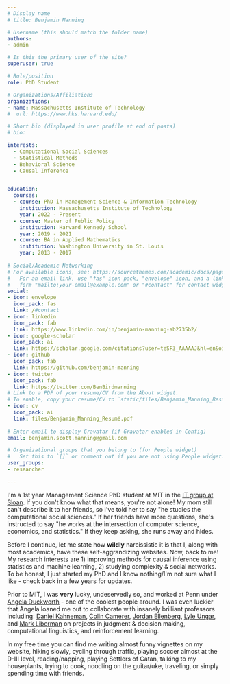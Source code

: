 ```yaml
---
# Display name
# title: Benjamin Manning

# Username (this should match the folder name)
authors: 
- admin

# Is this the primary user of the site?
superuser: true

# Role/position
role: PhD Student

# Organizations/Affiliations
organizations:
- name: Massachusetts Institute of Technology
#  url: https://www.hks.harvard.edu/

# Short bio (displayed in user profile at end of posts)
# bio: 

interests:
  - Computational Social Sciences
  - Statistical Methods
  - Behavioral Science
  - Causal Inference


education:
  courses:
  - course: PhD in Management Science & Information Technology
    institution: Massachusetts Institute of Technology
    year: 2022 - Present
  - course: Master of Public Policy
    institution: Harvard Kennedy School
    year: 2019 - 2021
  - course: BA in Applied Mathematics
    institution: Washington University in St. Louis
    year: 2013 - 2017
    
# Social/Academic Networking
# For available icons, see: https://sourcethemes.com/academic/docs/page-builder/#icons
#   For an email link, use "fas" icon pack, "envelope" icon, and a link in the
#   form "mailto:your-email@example.com" or "#contact" for contact widget.
social:
- icon: envelope
  icon_pack: fas
  link: /#contact
- icon: linkedin
  icon_pack: fab
  link: https://www.linkedin.com/in/benjamin-manning-ab2735b2/
- icon: google-scholar
  icon_pack: ai
  link: https://scholar.google.com/citations?user=teSF3_AAAAAJ&hl=en&oi=sra
- icon: github
  icon_pack: fab
  link: https://github.com/benjamin-manning
- icon: twitter
  icon_pack: fab
  link: https://twitter.com/BenBirdmanning
# Link to a PDF of your resume/CV from the About widget.
# To enable, copy your resume/CV to `static/files/Benjamin_Manning_Resumé.pdf` and uncomment the lines below.
- icon: cv
  icon_pack: ai
  link: files/Benjamin_Manning_Resumé.pdf
  
# Enter email to display Gravatar (if Gravatar enabled in Config)
email: benjamin.scott.manning@gmail.com

# Organizational groups that you belong to (for People widget)
#   Set this to `[]` or comment out if you are not using People widget.
user_groups:
- researcher

---
```

I'm a 1st year Management Science PhD student at MIT in the [IT group at Sloan](https://mitsloan.mit.edu/phd/program-overview/it). If you don't know what that means, you're not alone! My mom still can't describe it to her friends, so I've told her to say "he studies the computational social sciences." If her friends have more questions, she's instructed to say "he works at the intersection of computer science, economics, and statistics." If they keep asking, she runs away and hides.

Before I continue, let me state how **wildly** narcissistic it is that I, along with most academics, have these self-aggrandizing websites. Now, back to me! My research interests are 1) improving methods for causal inference using statistics and machine learning, 2) studying complexity & social networks. To be honest, I just started my PhD and I know nothing/I'm not sure what I like - check back in a few years for updates.

Prior to MIT, I was **very** lucky, undeservedly so, and worked at Penn under [Angela Duckworth](https://angeladuckworth.com/) - one of the coolest people around. I was even luckier that Angela loaned me out to collaborate with insanely brilliant professors including: [Daniel Kahneman](https://scholar.princeton.edu/kahneman/home), [Colin Camerer](https://camerergroup.caltech.edu/), [Jordan Ellenberg](https://www.jordanellenberg.com/about/), [Lyle Ungar](https://www.seas.upenn.edu/~ungar/), and [Mark Liberman](https://www.ling.upenn.edu/~myl/) on projects in judgment & decision making, computational linguistics, and reinforcement learning. 

In my free time you can find me writing almost funny vignettes on my website, hiking slowly, cycling through traffic, playing soccer almost at the D-III level, reading/napping, playing Settlers of Catan, talking to my houseplants, trying to cook, noodling on the guitar/uke, traveling, or simply spending time with friends.
